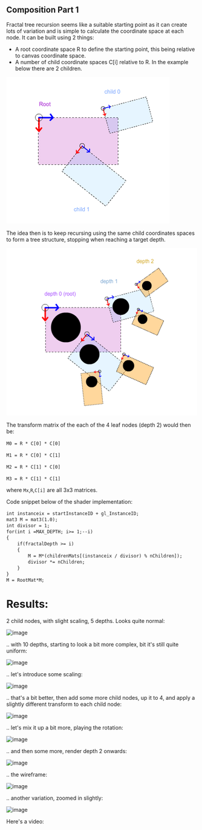 ## Composition Part 1

Fractal tree recursion seems like a suitable starting point as it can create lots of variation and is simple to calculate the coordinate space at each node. It can be built using 2 things:

+ A root coordinate space R to define the starting point, this being relative to canvas coordinate space. 
+ A number of child coordinate spaces C[i] relative to R. In the example below there are 2 children.

![image](../project_images/overview_coordspaces.png?raw=true "image")

The idea then is to keep recursing using the same child coordinates spaces to form a tree structure, stopping when reaching a target depth.

![image](../project_images/overview_recursion.png?raw=true "image")

The transform matrix of the each of the 4 leaf nodes (depth 2) would then be:

```M0 = R * C[0] * C[0] ```

```M1 = R * C[0] * C[1] ```

```M2 = R * C[1] * C[0] ```

```M3 = R * C[1] * C[1] ```

where ```Mx```,```R```,```C[i]``` are all 3x3 matrices. 

Code snippet below of the shader implementation:

```
int instanceix = startInstanceID + gl_InstanceID;
mat3 M = mat3(1.0);
int divisor = 1;
for(int i =MAX_DEPTH; i>= 1;--i)
{
	if(fractalDepth >= i)
	{
		M = M*(childrenMats[(instanceix / divisor) % nChildren]);
		divisor *= nChildren;
	}
}
M = RootMat*M;
```

# Results: #

2 child nodes, with slight scaling, 5 depths.  Looks quite normal:

![image](../project_images/comp/fractal1.png?raw=true "image")

.. with 10 depths, starting to look a bit more complex, bit it's still quite uniform:

![image](../project_images/comp/fractal2.png?raw=true "image")

.. let's introduce some scaling:

![image](../project_images/comp/fractal3.png?raw=true "image")

.. that's a bit better, then add some more child nodes, up it to 4, and apply a slightly different transform to each child node:

![image](../project_images/comp/fractal4.png?raw=true "image")

.. let's mix it up a bit more, playing the rotation:

![image](../project_images/comp/fractal5.png?raw=true "image")

.. and then some more, render depth 2 onwards:

![image](../project_images/comp/fractal6.png?raw=true "image")

.. the wireframe:

![image](../project_images/comp/wireframe1.PNG?raw=true "image")


.. another variation, zoomed in slightly:

![image](../project_images/comp/fractal7.png?raw=true "image")


Here's a video:

